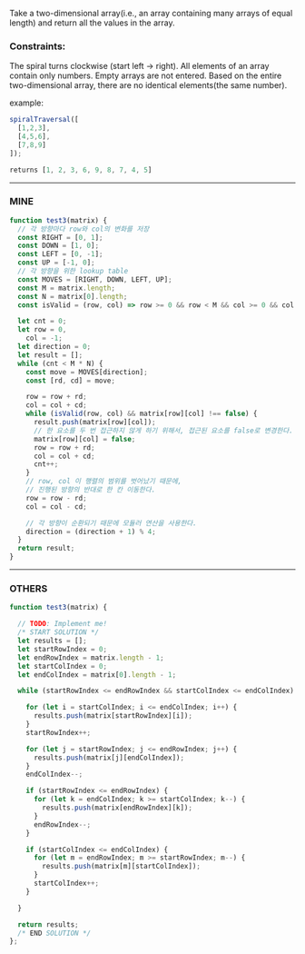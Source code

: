 Take a two-dimensional array(i.e., an array containing many arrays of equal length) and return all the values in the array.

### Constraints:
The spiral turns clockwise (start left -> right).
All elements of an array contain only numbers.
Empty arrays are not entered.
Based on the entire two-dimensional array, there are no identical elements(the same number).

example:
```js
spiralTraversal([
  [1,2,3],
  [4,5,6],
  [7,8,9]
]);

returns [1, 2, 3, 6, 9, 8, 7, 4, 5]
```


- - -

### MINE
```js
function test3(matrix) {
  // 각 방향마다 row와 col의 변화를 저장
  const RIGHT = [0, 1];
  const DOWN = [1, 0];
  const LEFT = [0, -1];
  const UP = [-1, 0];
  // 각 방향을 위한 lookup table
  const MOVES = [RIGHT, DOWN, LEFT, UP];
  const M = matrix.length;
  const N = matrix[0].length;
  const isValid = (row, col) => row >= 0 && row < M && col >= 0 && col < N;

  let cnt = 0;
  let row = 0,
    col = -1;
  let direction = 0;
  let result = [];
  while (cnt < M * N) {
    const move = MOVES[direction];
    const [rd, cd] = move;

    row = row + rd;
    col = col + cd;
    while (isValid(row, col) && matrix[row][col] !== false) {
      result.push(matrix[row][col]);
      // 한 요소를 두 번 접근하지 않게 하기 위해서, 접근된 요소를 false로 변경한다.
      matrix[row][col] = false;
      row = row + rd;
      col = col + cd;
      cnt++;
    }
    // row, col 이 행렬의 범위를 벗어났기 때문에,
    // 진행된 방향의 반대로 한 칸 이동한다.
    row = row - rd;
    col = col - cd;

    // 각 방향이 순환되기 때문에 모듈러 연산을 사용한다.
    direction = (direction + 1) % 4;
  }
  return result;
}
```
- - -
### OTHERS
```js
function test3(matrix) {

  // TODO: Implement me!
  /* START SOLUTION */
  let results = [];
  let startRowIndex = 0;
  let endRowIndex = matrix.length - 1;
  let startColIndex = 0;
  let endColIndex = matrix[0].length - 1;

  while (startRowIndex <= endRowIndex && startColIndex <= endColIndex) {

    for (let i = startColIndex; i <= endColIndex; i++) {
      results.push(matrix[startRowIndex][i]);
    }
    startRowIndex++;

    for (let j = startRowIndex; j <= endRowIndex; j++) {
      results.push(matrix[j][endColIndex]);
    }
    endColIndex--;

    if (startRowIndex <= endRowIndex) {
      for (let k = endColIndex; k >= startColIndex; k--) {
        results.push(matrix[endRowIndex][k]);
      }
      endRowIndex--;
    }

    if (startColIndex <= endColIndex) {
      for (let m = endRowIndex; m >= startRowIndex; m--) {
        results.push(matrix[m][startColIndex]);
      }
      startColIndex++;
    }

  }

  return results;
  /* END SOLUTION */
};
```
